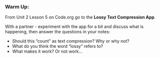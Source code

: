 ### Warm Up:

From Unit 2 Lesson 5 on Code.org go to the **Lossy Text Compression App**.

With a partner - experiment with the app for a bit and discuss what is happening, then answer the questions in your notes:

* Should this “count” as text compression? Why or why not?
* What do you think the word “lossy” refers to?
* What makes it work? Or not work...

